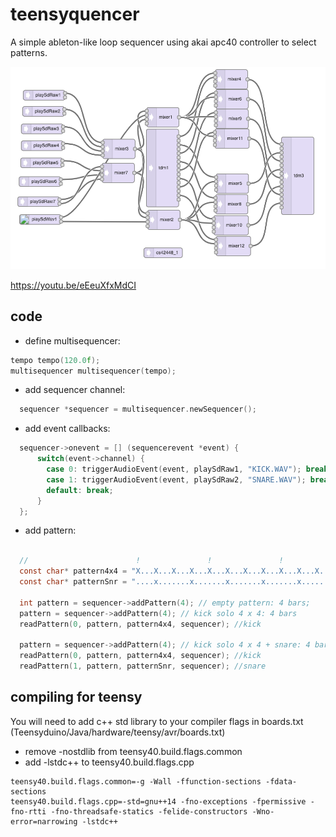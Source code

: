 # teensyquencer
A simple ableton-like loop sequencer using akai apc40 controller to select patterns. 

![Audio signal path](AudioPath.png)

https://youtu.be/eEeuXfxMdCI

## code
* define multisequencer:
``` c
tempo tempo(120.0f);
multisequencer multisequencer(tempo);
```

* add sequencer channel:
``` c
  sequencer *sequencer = multisequencer.newSequencer();
```

* add event callbacks:
``` c
  sequencer->onevent = [] (sequencerevent *event) {
      switch(event->channel) {
        case 0: triggerAudioEvent(event, playSdRaw1, "KICK.WAV"); break;
        case 1: triggerAudioEvent(event, playSdRaw2, "SNARE.WAV"); break;      
        default: break;
      }
  };
```
* add pattern:
``` c

  //                        !               !               !               !      
  const char* pattern4x4 = "X...X...X...X...X...X...X...X...X...X...X...X...X...X...X...X..."; 
  const char* patternSnr = "....x.......x.......x.......x.......x.......x.......x.......x..."; 

  int pattern = sequencer->addPattern(4); // empty pattern: 4 bars;
  pattern = sequencer->addPattern(4); // kick solo 4 x 4: 4 bars
  readPattern(0, pattern, pattern4x4, sequencer); //kick

  pattern = sequencer->addPattern(4); // kick solo 4 x 4 + snare: 4 bars;
  readPattern(0, pattern, pattern4x4, sequencer); //kick
  readPattern(1, pattern, patternSnr, sequencer); //snare
```

## compiling for teensy
You will need to add c++ std library to your compiler flags in boards.txt (Teensyduino/Java/hardware/teensy/avr/boards.txt)
* remove -nostdlib from teensy40.build.flags.common
* add -lstdc++ to teensy40.build.flags.cpp
```
teensy40.build.flags.common=-g -Wall -ffunction-sections -fdata-sections
teensy40.build.flags.cpp=-std=gnu++14 -fno-exceptions -fpermissive -fno-rtti -fno-threadsafe-statics -felide-constructors -Wno-error=narrowing -lstdc++
```

